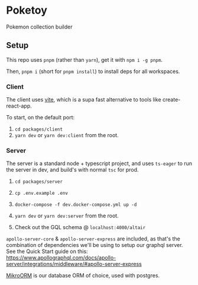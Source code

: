# Poketoy

Pokemon collection builder

## Setup

This repo uses `pnpm` (rather than `yarn`), get it with `npm i -g pnpm`.

Then, `pnpm i` (short for `pnpm install`) to install deps for all workspaces.

### Client

The client uses [vite](https://vitejs.dev), which is a supa fast alternative to tools like create-react-app.

To start, on the default port:

1. `cd packages/client`
2. `yarn dev` or `yarn dev:client` from the root.

### Server

The server is a standard node + typescript project, and uses `ts-eager` to run the server in dev, and build's with normal `tsc` for prod.

1. `cd packages/server`
2. `cp .env.example .env`
3. `docker-compose -f dev.docker-compose.yml up -d`
4. `yarn dev` or `yarn dev:server` from the root.

5. Check out the GQL schema @ `localhost:4000/altair`

`apollo-server-core` & `apollo-server-express` are included, as that's the combination of dependencies we'll be using to setup our graphql server. See the Quick Start guide on this: https://www.apollographql.com/docs/apollo-server/integrations/middleware/#apollo-server-express

[MikroORM](https://mikro-orm.io/) is our database ORM of choice, used with postgres.
